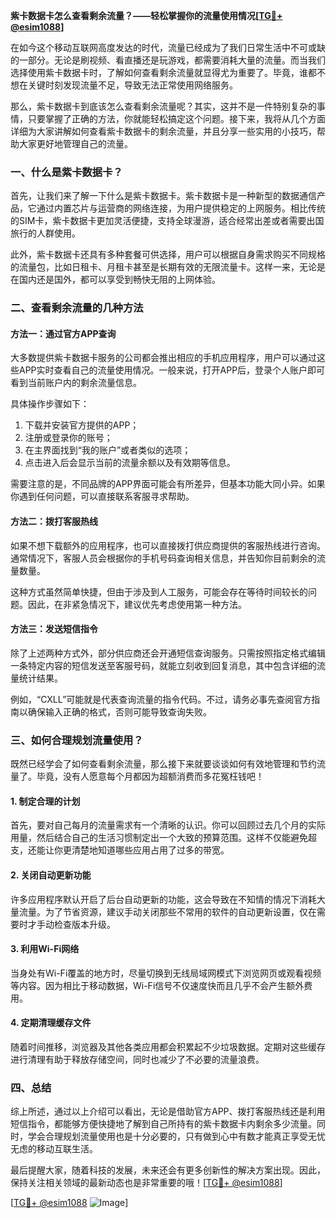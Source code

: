 **紫卡数据卡怎么查看剩余流量？——轻松掌握你的流量使用情况[[TG💪+ @esim1088](https://t.me/s/esim1088)]**

在如今这个移动互联网高度发达的时代，流量已经成为了我们日常生活中不可或缺的一部分。无论是刷视频、看直播还是玩游戏，都需要消耗大量的流量。而当我们选择使用紫卡数据卡时，了解如何查看剩余流量就显得尤为重要了。毕竟，谁都不想在关键时刻发现流量不足，导致无法正常使用网络服务。

那么，紫卡数据卡到底该怎么查看剩余流量呢？其实，这并不是一件特别复杂的事情，只要掌握了正确的方法，你就能轻松搞定这个问题。接下来，我将从几个方面详细为大家讲解如何查看紫卡数据卡的剩余流量，并且分享一些实用的小技巧，帮助大家更好地管理自己的流量。

### 一、什么是紫卡数据卡？

首先，让我们来了解一下什么是紫卡数据卡。紫卡数据卡是一种新型的数据通信产品，它通过内置芯片与运营商的网络连接，为用户提供稳定的上网服务。相比传统的SIM卡，紫卡数据卡更加灵活便捷，支持全球漫游，适合经常出差或者需要出国旅行的人群使用。

此外，紫卡数据卡还具有多种套餐可供选择，用户可以根据自身需求购买不同规格的流量包，比如日租卡、月租卡甚至是长期有效的无限流量卡。这样一来，无论是在国内还是国外，都可以享受到畅快无阻的上网体验。

### 二、查看剩余流量的几种方法

#### 方法一：通过官方APP查询

大多数提供紫卡数据卡服务的公司都会推出相应的手机应用程序，用户可以通过这些APP实时查看自己的流量使用情况。一般来说，打开APP后，登录个人账户即可看到当前账户内的剩余流量信息。

具体操作步骤如下：
1. 下载并安装官方提供的APP；
2. 注册或登录你的账号；
3. 在主界面找到“我的账户”或者类似的选项；
4. 点击进入后会显示当前的流量余额以及有效期等信息。

需要注意的是，不同品牌的APP界面可能会有所差异，但基本功能大同小异。如果你遇到任何问题，可以直接联系客服寻求帮助。

#### 方法二：拨打客服热线

如果不想下载额外的应用程序，也可以直接拨打供应商提供的客服热线进行咨询。通常情况下，客服人员会根据你的手机号码查询相关信息，并告知你目前剩余的流量数量。

这种方式虽然简单快捷，但由于涉及到人工服务，可能会存在等待时间较长的问题。因此，在非紧急情况下，建议优先考虑使用第一种方法。

#### 方法三：发送短信指令

除了上述两种方式外，部分供应商还会开通短信查询服务。只需按照指定格式编辑一条特定内容的短信发送至客服号码，就能立刻收到回复消息，其中包含详细的流量统计结果。

例如，“CXLL”可能就是代表查询流量的指令代码。不过，请务必事先查阅官方指南以确保输入正确的格式，否则可能导致查询失败。

### 三、如何合理规划流量使用？

既然已经学会了如何查看剩余流量，那么接下来就要谈谈如何有效地管理和节约流量了。毕竟，没有人愿意每个月都因为超额消费而多花冤枉钱吧！

#### 1. 制定合理的计划

首先，要对自己每月的流量需求有一个清晰的认识。你可以回顾过去几个月的实际用量，然后结合自己的生活习惯制定出一个大致的预算范围。这样不仅能避免超支，还能让你更清楚地知道哪些应用占用了过多的带宽。

#### 2. 关闭自动更新功能

许多应用程序默认开启了后台自动更新的功能，这会导致在不知情的情况下消耗大量流量。为了节省资源，建议手动关闭那些不常用的软件的自动更新设置，仅在需要时才手动检查版本升级。

#### 3. 利用Wi-Fi网络

当身处有Wi-Fi覆盖的地方时，尽量切换到无线局域网模式下浏览网页或观看视频等内容。因为相比于移动数据，Wi-Fi信号不仅速度快而且几乎不会产生额外费用。

#### 4. 定期清理缓存文件

随着时间推移，浏览器及其他各类应用都会积累起不少垃圾数据。定期对这些缓存进行清理有助于释放存储空间，同时也减少了不必要的流量浪费。

### 四、总结

综上所述，通过以上介绍可以看出，无论是借助官方APP、拨打客服热线还是利用短信指令，都能够方便快捷地了解到自己所持有的紫卡数据卡内剩余多少流量。同时，学会合理规划流量使用也是十分必要的，只有做到心中有数才能真正享受无忧无虑的移动互联生活。

最后提醒大家，随着科技的发展，未来还会有更多创新性的解决方案出现。因此，保持关注相关领域的最新动态也是非常重要的哦！[[TG💪+ @esim1088](https://t.me/s/esim1088)]

[[TG💪+ @esim1088](https://t.me/s/esim1088) ![Image](https://i.postimg.cc/4NQfJmqS/Snipaste-2025-05-13-00-14-12.png)]